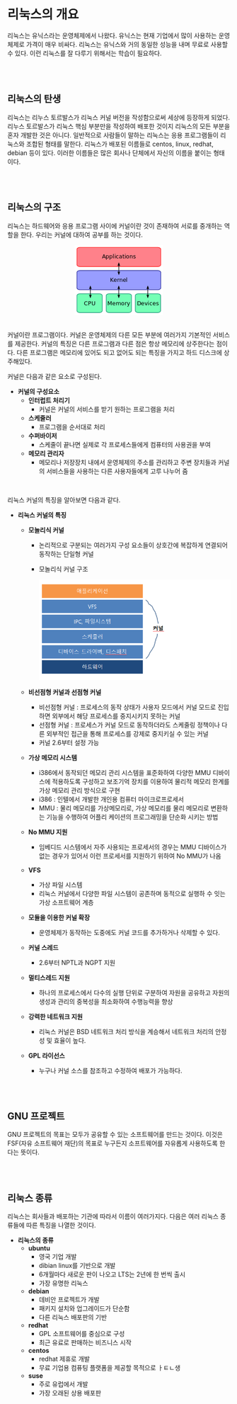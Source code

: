 # 리눅스의 개요

리눅스는 유닉스라는 운영체제에서 나왔다. 유닉스는 현재 기업에서 많이 사용하는 운영체제로 가격이 매우 비싸다. 리눅스는 유닉스와 거의 동일한 성능을 내며 무료로 사용할 수 있다. 이런 리눅스를 잘 다루기 위해서는 학습이 필요하다.

<br>
<br>


## 리눅스의 탄생

 리눅스는 리누스 토르발스가 리눅스 커널 버전을 작성함으로써 세상에 등장하게 되었다. 리누스 토르발스가 리눅스 핵심 부분만을 작성하여 배포한 것이지 리눅스의 모든 부분을 혼자 개발한 것은 아니다. 일반적으로 사람들이 말하는 리눅스는 응용 프로그램들이 리눅스와 조합된 형태를 말한다. 리눅스가 배포된 이름들로 centos, linux, redhat, debian 등이 있다. 이러한 이름들은 많은 회사나 단체에서 자신의 이름을 붙이는 형태이다.  

<br>
<br>


## 리눅스의 구조

리눅스는 하드웨어와 응용 프로그램 사이에 커널이란 것이 존재하여 서로를 중개하는 역할을 한다. 우리는 커널에 대하여 공부를 하는 것이다.
<br>


<center><img src="https://github.com/hansanguk0222/linux_basic/blob/master/%EA%B9%83%EC%9E%90%EB%A3%8C/2%EB%8B%A8%EC%9B%90/%EB%A6%AC%EB%88%85%EC%8A%A4%EC%BB%A4%EB%84%90%EA%B5%AC%EC%A1%B0.png?raw=true"></center>
<br>


커널이란 프로그램이다. 커널은 운영체제의 다른 모든 부분에 여러가지 기본적인 서비스를 제공한다.  커널의 특징은 다른 프로그램과 다른 점은 항상 메모리에 상주한다는 점이다. 다른 프로그램은 메모리에 있어도 되고 없어도 되는 특징을 가지고 하드 디스크에 상주해있다. 
<br>


커널은 다음과 같은 요소로 구성된다.

* **커널의 구성요소**
  * **인터럽트 처리기** 
    * 커널은 커널의 서비스를 받기 원하는 프로그램을 처리
  * **스케줄러** 
    * 프로그램을 순서대로 처리
  * **수퍼바이저**
    * 스케줄이 끝나면 실제로 각 프로세스들에게 컴퓨터의 사용권을 부여
  * **메모리 관리자** 
    *  메모리나 저장장치 내에서 운영체제의 주소를 관리하고 주변 장치들과 커널의 서비스들을 사용하는 다른 사용자들에게 고루 나누어 줌
<br>


리눅스 커널의 특징을 알아보면 다음과 같다.

* **리눅스 커널의 특징**

  * **모놀리식 커널**

    *  논리적으로 구분되는 여러가지 구성 요소들이 상호간에 복잡하게 연결되어 동작하는 단일형 커널

    * 모놀리식 커널 구조

      ![모놀리식 커널](https://github.com/hansanguk0222/linux_basic/blob/master/%EA%B9%83%EC%9E%90%EB%A3%8C/2%EB%8B%A8%EC%9B%90/%EB%AA%A8%EB%86%80%EB%A6%AC%EC%8B%9D%EC%BB%A4%EB%84%90.PNG?raw=true) 

  * **비선점형 커널과 선점형 커널**
    * 비선점형 커널 : 프로세스의 동작 상태가 사용자 모드에서 커널 모드로 진입하면 외부에서 해당 프로세스를 중지시키지 못하는 커널
    * 선점형 커널 : 프로세스가 커널 모드로 동작하더라도 스케줄링 정책이나 다른 외부적인 접근을 통해 프로세스를 강제로 중지키실 수 있는 커널
    * 커널 2.6부터 설정 가능
  * **가상 메모리 시스템** 
    * i386에서 동작되던 메모리 관리 시스템을 표준화하여 다양한 MMU 디바이스에 적용하도록 구성하고 보조기억 장치를 이용하여 물리적 메모리 한계를 가상 메모리 관리 방식으로 구현
    * i386 : 인텔에서 개발한 개인용 컴퓨터 마이크로프로세서
    * MMU : 물리 메모리를 가상메모리로, 가상 메모리를 물리 메모리로 변환하는 기능을 수행하여 어플리 케이션의 프로그래밍을 단순화 시키는 방법
  * **No MMU 지원**
    
    * 임베디드 시스템에서 자주 사용되는 프로세서의 경우는 MMU 디바이스가 없는 경우가 있어서 이런 프로세서를 지원하기 위하여 No MMU가 나옴
  * **VFS**
    * 가상 파일 시스템
    * 리눅스 커널에서 다양한 파일 시스템이 공존하며 동적으로 실행하 수 잇는 가상 소프트웨어 계층
  * **모듈을 이용한 커널 확장**
    
    * 운영체제가 동작하는 도중에도 커널 코드를 추가하거나 삭제할 수 있다.
    
  * **커널 스레드**
     
     * 2.6부터 NPTL과 NGPT 지원 
    
  * **멀티스레드 지원**
  
    * 하나의 프로세스에서 다수의 실행 단위로 구분하여 자원을 공유하고 자원의 생성과 관리의 중복성을 최소화하여 수행능력을 향상 
  * **강력한 네트워크 지원**
  
    * 리눅스 커널은 BSD 네트워크 처리 방식을 계승해서 네트워크 처리의 안정성 및 효율이 높다.
  * **GPL 라이선스**
  
    * 누구나 커널 소스를 참조하고 수정하여 배포가 가능하다.

<br>
<br>


## GNU 프로젝트

GNU 프로젝트의 목표는 모두가 공유할 수 있는 소프트웨어를 만드는 것이다. 이것은 FSF(자유 소프트웨어 재단)의 목표로 누구든지 소프트웨어를 자유롭게 사용하도록 한다는 뜻이다.

<br>
<br>


## 리눅스 종류

리눅스는 회사들과 배포하는 기관에 따라서 이름이 여러가지다. 다음은 여러 리눅스 종류들에 따른 특징을 나열한 것이다.

* **리눅스의 종류**
  * **ubuntu**
    * 영국 기업 개발
    * dibian linux를 기반으로 개발
    * 6개월마다 새로운 판이 나오고 LTS는 2년에 한 번씩 출시
    * 가장 유명한 리눅스
  * **debian**
    * 데비안 프로젝트가 개발
    * 패키지 설치와 업그레이드가 단순함
    * 다른 리눅스 배포판의 기반
  * **redhat**
    * GPL 소프트웨어를 중심으로 구성
    * 최근 유료로 판매하는 비즈니스 시작
  * **centos**
    * redhat 제휴로 개발
    * 무료 기업용 컴퓨팅 플랫폼을 제공할 목적으로 ㅏㅌㄴ생
  * **suse**
    * 주로 유럽에서 개발
    * 가장 오래된 상용 배포판
